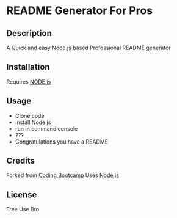 # README Generator For Pros

## Description

A Quick and easy Node.js based Professional README generator

## Installation

Requires [NODE.js](https://nodejs.org/en/)

## Usage

- Clone code
- install Node.js
- run in command console
- ???
- Congratulations you have a README

## Credits

Forked from [Coding Bootcamp](https://github.com/coding-boot-camp)
Uses [Node.js](https://nodejs.org/en/)

## License

Free Use Bro